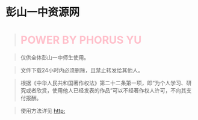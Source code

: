 
# 彭山一中资源网

># <font color='pink'>POWER BY PHORUS YU</font>

>仅供全体彭山一中师生使用。

>文件下载24小时内必须删除，且禁止转发给其他人。

>根据《中华人民共和国著作权法》第二十二条第一项，即“为个人学习、研究或者欣赏，使用他人已经发表的作品”可以不经著作权人许可，不向其支付报酬。

>使用方法详见 [http:](https://yzx666.top/Wiki/#/)
